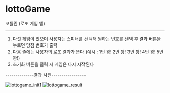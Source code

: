 # lottoGame
코틀린
(로또 게임  앱)

-------------------------------------


1. 다섯 게임이 있으며 사용자는 스피너를 선택해 원하는 번호를 선택 후 결과 버튼을 누르면 당첨 번호가 출력
2. 다음 줄에는 사용자의 로또 결과가 뜬다
(예시 : 1번 꽝! 2번 꽝! 3번 꽝! 4번 꽝! 5번 꽝!)
3. 초기화 버튼을 클릭 시 게임은 다시 시작된다


--------------결과 사진-----------------


![lottogame_init1](https://user-images.githubusercontent.com/39241805/95021626-0f41a000-06ad-11eb-94b1-f36a4696770d.png)
![lottogame_result](https://user-images.githubusercontent.com/39241805/95021630-110b6380-06ad-11eb-9b81-cadb0be9054a.png)
